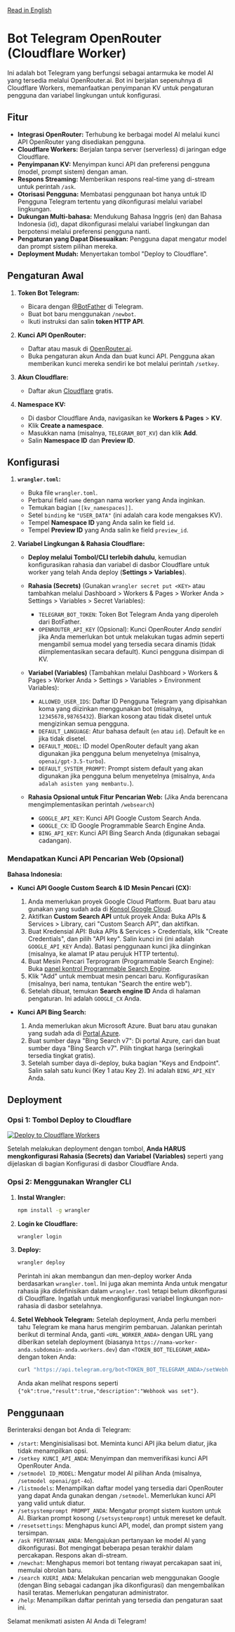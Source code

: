 [Read in English](README.md)

# Bot Telegram OpenRouter (Cloudflare Worker)

Ini adalah bot Telegram yang berfungsi sebagai antarmuka ke model AI yang tersedia melalui OpenRouter.ai. Bot ini berjalan sepenuhnya di Cloudflare Workers, memanfaatkan penyimpanan KV untuk pengaturan pengguna dan variabel lingkungan untuk konfigurasi.

## Fitur

*   **Integrasi OpenRouter:** Terhubung ke berbagai model AI melalui kunci API OpenRouter yang disediakan pengguna.
*   **Cloudflare Workers:** Berjalan tanpa server (serverless) di jaringan edge Cloudflare.
*   **Penyimpanan KV:** Menyimpan kunci API dan preferensi pengguna (model, prompt sistem) dengan aman.
*   **Respons Streaming:** Memberikan respons real-time yang di-stream untuk perintah `/ask`.
*   **Otorisasi Pengguna:** Membatasi penggunaan bot hanya untuk ID Pengguna Telegram tertentu yang dikonfigurasi melalui variabel lingkungan.
*   **Dukungan Multi-bahasa:** Mendukung Bahasa Inggris (en) dan Bahasa Indonesia (id), dapat dikonfigurasi melalui variabel lingkungan dan berpotensi melalui preferensi pengguna nanti.
*   **Pengaturan yang Dapat Disesuaikan:** Pengguna dapat mengatur model dan prompt sistem pilihan mereka.
*   **Deployment Mudah:** Menyertakan tombol "Deploy to Cloudflare".

## Pengaturan Awal

1.  **Token Bot Telegram:**
    *   Bicara dengan [@BotFather](https://t.me/BotFather) di Telegram.
    *   Buat bot baru menggunakan `/newbot`.
    *   Ikuti instruksi dan salin **token HTTP API**.

2.  **Kunci API OpenRouter:**
    *   Daftar atau masuk di [OpenRouter.ai](https://openrouter.ai/).
    *   Buka pengaturan akun Anda dan buat kunci API. Pengguna akan memberikan kunci mereka sendiri ke bot melalui perintah `/setkey`.

3.  **Akun Cloudflare:**
    *   Daftar akun [Cloudflare](https://dash.cloudflare.com/sign-up) gratis.

4.  **Namespace KV:**
    *   Di dasbor Cloudflare Anda, navigasikan ke **Workers & Pages** > **KV**.
    *   Klik **Create a namespace**.
    *   Masukkan nama (misalnya, `TELEGRAM_BOT_KV`) dan klik **Add**.
    *   Salin **Namespace ID** dan **Preview ID**.

## Konfigurasi

1.  **`wrangler.toml`:**
    *   Buka file `wrangler.toml`.
    *   Perbarui field `name` dengan nama worker yang Anda inginkan.
    *   Temukan bagian `[[kv_namespaces]]`.
    *   Setel `binding` ke `"USER_DATA"` (ini adalah cara kode mengakses KV).
    *   Tempel **Namespace ID** yang Anda salin ke field `id`.
    *   Tempel **Preview ID** yang Anda salin ke field `preview_id`.

2.  **Variabel Lingkungan & Rahasia Cloudflare:**
    *   **Deploy melalui Tombol/CLI terlebih dahulu**, kemudian konfigurasikan rahasia dan variabel di dasbor Cloudflare untuk worker yang telah Anda deploy (**Settings > Variables**).
    *   **Rahasia (Secrets)** (Gunakan `wrangler secret put <KEY>` atau tambahkan melalui Dashboard > Workers & Pages > Worker Anda > Settings > Variables > Secret Variables):
        *   `TELEGRAM_BOT_TOKEN`: Token Bot Telegram Anda yang diperoleh dari BotFather.
        *   `OPENROUTER_API_KEY` (Opsional): Kunci OpenRouter *Anda sendiri* jika Anda memerlukan bot untuk melakukan tugas admin seperti mengambil semua model yang tersedia secara dinamis (tidak diimplementasikan secara default). Kunci pengguna disimpan di KV.
    *   **Variabel (Variables)** (Tambahkan melalui Dashboard > Workers & Pages > Worker Anda > Settings > Variables > Environment Variables):
        *   `ALLOWED_USER_IDS`: Daftar ID Pengguna Telegram yang dipisahkan koma yang diizinkan menggunakan bot (misalnya, `12345678,98765432`). Biarkan kosong atau tidak disetel untuk mengizinkan semua pengguna.
        *   `DEFAULT_LANGUAGE`: Atur bahasa default (`en` atau `id`). Default ke `en` jika tidak disetel.
        *   `DEFAULT_MODEL`: ID model OpenRouter default yang akan digunakan jika pengguna belum menyetelnya (misalnya, `openai/gpt-3.5-turbo`).
        *   `DEFAULT_SYSTEM_PROMPT`: Prompt sistem default yang akan digunakan jika pengguna belum menyetelnya (misalnya, `Anda adalah asisten yang membantu.`).

    *   **Rahasia Opsional untuk Fitur Pencarian Web:** (Jika Anda berencana mengimplementasikan perintah `/websearch`)
        *   `GOOGLE_API_KEY`: Kunci API Google Custom Search Anda.
        *   `GOOGLE_CX`: ID Google Programmable Search Engine Anda.
        *   `BING_API_KEY`: Kunci API Bing Search Anda (digunakan sebagai cadangan).

### Mendapatkan Kunci API Pencarian Web (Opsional)

**Bahasa Indonesia:**

*   **Kunci API Google Custom Search & ID Mesin Pencari (CX):**
    1.  Anda memerlukan proyek Google Cloud Platform. Buat baru atau gunakan yang sudah ada di [Konsol Google Cloud](https://console.cloud.google.com/).
    2.  Aktifkan **Custom Search API** untuk proyek Anda: Buka APIs & Services > Library, cari "Custom Search API", dan aktifkan.
    3.  Buat Kredensial API: Buka APIs & Services > Credentials, klik "Create Credentials", dan pilih "API key". Salin kunci ini (ini adalah `GOOGLE_API_KEY` Anda). Batasi penggunaan kunci jika diinginkan (misalnya, ke alamat IP atau perujuk HTTP tertentu).
    4.  Buat Mesin Pencari Terprogram (Programmable Search Engine): Buka [panel kontrol Programmable Search Engine](https://programmablesearchengine.google.com/controlpanel/all).
    5.  Klik "Add" untuk membuat mesin pencari baru. Konfigurasikan (misalnya, beri nama, tentukan "Search the entire web").
    6.  Setelah dibuat, temukan **Search engine ID** Anda di halaman pengaturan. Ini adalah `GOOGLE_CX` Anda.

*   **Kunci API Bing Search:**
    1.  Anda memerlukan akun Microsoft Azure. Buat baru atau gunakan yang sudah ada di [Portal Azure](https://portal.azure.com/).
    2.  Buat sumber daya "Bing Search v7": Di portal Azure, cari dan buat sumber daya "Bing Search v7". Pilih tingkat harga (seringkali tersedia tingkat gratis).
    3.  Setelah sumber daya di-deploy, buka bagian "Keys and Endpoint". Salin salah satu kunci (Key 1 atau Key 2). Ini adalah `BING_API_KEY` Anda.

## Deployment

### Opsi 1: Tombol Deploy to Cloudflare

[![Deploy to Cloudflare Workers](https://deploy.workers.cloudflare.com/button)](https://deploy.workers.cloudflare.com/?url=https://github.com/adriandrmawan/Telegram-OpenRouter-Bot)

Setelah melakukan deployment dengan tombol, **Anda HARUS mengkonfigurasi Rahasia (Secrets) dan Variabel (Variables)** seperti yang dijelaskan di bagian Konfigurasi di dasbor Cloudflare Anda.

### Opsi 2: Menggunakan Wrangler CLI

1.  **Instal Wrangler:**
    ```bash
    npm install -g wrangler
    ```
2.  **Login ke Cloudflare:**
    ```bash
    wrangler login
    ```
3.  **Deploy:**
    ```bash
    wrangler deploy
    ```
    Perintah ini akan membangun dan men-deploy worker Anda berdasarkan `wrangler.toml`. Ini juga akan meminta Anda untuk mengatur rahasia jika didefinisikan dalam `wrangler.toml` tetapi belum dikonfigurasi di Cloudflare. Ingatlah untuk mengkonfigurasi variabel lingkungan non-rahasia di dasbor setelahnya.

4.  **Setel Webhook Telegram:**
    Setelah deployment, Anda perlu memberi tahu Telegram ke mana harus mengirim pembaruan. Jalankan perintah berikut di terminal Anda, ganti `<URL_WORKER_ANDA>` dengan URL yang diberikan setelah deployment (biasanya `https://nama-worker-anda.subdomain-anda.workers.dev`) dan `<TOKEN_BOT_TELEGRAM_ANDA>` dengan token Anda:
    ```bash
    curl "https://api.telegram.org/bot<TOKEN_BOT_TELEGRAM_ANDA>/setWebhook?url=<URL_WORKER_ANDA>"
    ```
    Anda akan melihat respons seperti `{"ok":true,"result":true,"description":"Webhook was set"}`.

## Penggunaan

Berinteraksi dengan bot Anda di Telegram:

*   `/start`: Menginisialisasi bot. Meminta kunci API jika belum diatur, jika tidak menampilkan opsi.
*   `/setkey KUNCI_API_ANDA`: Menyimpan dan memverifikasi kunci API OpenRouter Anda.
*   `/setmodel ID_MODEL`: Mengatur model AI pilihan Anda (misalnya, `/setmodel openai/gpt-4o`).
*   `/listmodels`: Menampilkan daftar model yang tersedia dari OpenRouter yang dapat Anda gunakan dengan `/setmodel`. Memerlukan kunci API yang valid untuk diatur.
*   `/setsystemprompt PROMPT_ANDA`: Mengatur prompt sistem kustom untuk AI. Biarkan prompt kosong (`/setsystemprompt`) untuk mereset ke default.
*   `/resetsettings`: Menghapus kunci API, model, dan prompt sistem yang tersimpan.
*   `/ask PERTANYAAN_ANDA`: Mengajukan pertanyaan ke model AI yang dikonfigurasi. Bot mengingat beberapa pesan terakhir dalam percakapan. Respons akan di-stream.
*   `/newchat`: Menghapus memori bot tentang riwayat percakapan saat ini, memulai obrolan baru.
*   `/search KUERI_ANDA`: Melakukan pencarian web menggunakan Google (dengan Bing sebagai cadangan jika dikonfigurasi) dan mengembalikan hasil teratas. Memerlukan pengaturan administrator.
*   `/help`: Menampilkan daftar perintah yang tersedia dan pengaturan saat ini.

Selamat menikmati asisten AI Anda di Telegram!
